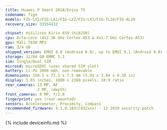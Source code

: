 ```yaml
---
title: Huawei P Smart 2018/Enjoy 7S
codename: figo
models: FIG-LX1/FIG-LA1/FIG-LX2/FIG-LX3/FIG-TL10/FIG-AL10
recovery_size: 33554432

chipset: HiSilicon Kirin 659 (hi6250)
cpu: Octa-core (4x2.36 GHz Cortex-A53 & 4x1.7 GHz Cortex-A53)
gpu: Mali-T830 MP2
ram: 3/4 GB
shipped_version: EMUI 8.0 (Android 8.0), up to EMUI 9.1 (Android 9.0)
storage: 32/64 GB EMMC 5.1
sim: Single/Dual SIM
microsd: microSDXC (uses shared SIM slot)
battery: Li-Po 3000 mAh, non-removable
dimensions: 150.1 x 72.1 x 7.5 mm (5.91 x 2.84 x 0.30 in)
display: 5.65 inches, 1080 x 2160 pixels, 18:9 ratio
rear_cameras: 13 MP, AF
              2 MP, (depth)
front_cameras: 8 MP, f/2.0
fingerprint: yes (rear-mounted)
sensors: Accelerometer, Proximity, Compass
recommended_firmware: 9.1.0.163(C432xxx) - 12-2019 security patch
---
```


{% include deviceinfo.md %}
